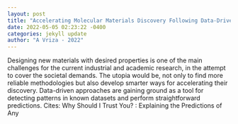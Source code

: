 ```yaml
--- 
layout: post 
title: "Accelerating Molecular Materials Discovery Following Data-Driven Approaches" 
date: 2022-05-05 02:23:22 -0400 
categories: jekyll update 
author: "A Vriza - 2022" 
--- 
```

Designing new materials with desired properties is one of the main challenges for the current industrial and academic research, in the attempt to cover the societal demands. The utopia would be, not only to find more reliable methodologies but also develop smarter ways for accelerating their discovery. Data-driven approaches are gaining ground as a tool for detecting patterns in known datasets and perform straightforward predictions. Cites: Why Should I Trust You? : Explaining the Predictions of Any